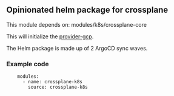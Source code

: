 ## Opinionated helm package for crossplane ##

This module depends on: modules/k8s/crossplane-core

This will initialize the [provider-gcp](https://github.com/crossplane-contrib/provider-gcp).

The Helm package is made up of 2 ArgoCD sync waves.



### Example code ###

```
    modules:
      - name: crossplane-k8s
        source: crossplane-k8s

```

